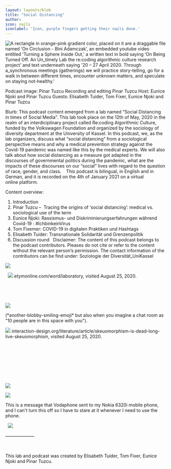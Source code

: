 ```yaml
---
layout: layouts/blob
title: "Social Distancing"
author: 
icon: nails
iconlabel: 'Icon, purple fingers getting their nails done.'
---
```


![A rectangle in orange-pink gradient color, placed on it are a draggable file named ‘On Circlusion - Bini Adamczak’, an embedded youtube video entitled  'Turning a Sphere Inside Out,' a written text in bold saying ‘On Being Turned Off. An Un_timely Lab the re:coding algorithmic culture research project’ and  text underneath saying '20 – 27 April 2020. Through a_synchronous meetings (gatherings) we will practice story-telling, go for a walk in between different times, encounter unknown matters, and speculate on staying not-healthy.'](/img/being-turned-off-screenshot.png)

Podcast image: Pinar Tuzcu
Recording and editing Pinar Tuzcu
Host: Eunice Njoki and Pinar Tuzcu
Guests: Elisabeth Tuider, Tom Fixer, Eunice Njoki and Pinar Tuzcu 

Blurb: 
This podcast content emerged from a lab named “Social Distancing in times of Social Media”. This lab took place on the 12th of May, 2020 in the realm of an interdiciplinary project called Re:coding Algorithmic Culture, funded by the Volkswagen Foundation and organized by the sociology of diversity department at the University of Kassel. In this podcast, we, as the lab organizers, discuss what “social distancing” from a sociological perspective means and why a medical prevention strategy against the Covid-19 pandemic was named like this by the medical experts. We will also talk about how social distancing as a measure got adapted in the discourses of governmental politics during the pandemic, what are the impacts of these discourses on our “social” lives with regard to the question of race, gender, and class. 
 
This podcast is bilingual, in English and in German, and it is recorded on the 4th of January 2021 on a virtual online platform.
 

Content overview:
1. Introduction
2. Pinar Tuzcu –  Tracing the origins of ‘social distancing’: medical vs. sociological use of the term
3. Eunice Njoki: Rassismus- und Diskriminierungserfahrungen während Covid-19 : #IchbinkeinVirus
4. Tom Fixemer: COVID-19 in digitalen Praktiken und Hashtags
5. Elisabeth Tuider: Transnationale Solidarität und Grenzenpolitik 
6. Discussion round
 
Disclaimer: The content of this podcast belongs to the podcast contributors. Pleases do not cite or refer to the content without the relevant person’s permission. The contact information of the contributors can be find under: Soziologie der Diversität_UniKassel


![](/img/being-turned-off-chat-note.png)






 
![](/img/being-turned-off-lab.png)
etymonline.com/word/laboratory, visited August 25, 2020.

 


 



![](/img/being-turned-off-media.png)

(\*another-blobby-smiling-emoji\* but also when you imagine a chat room
as \"10 people are in this space with you").
 

![](/img/being-turned-off-skeuo.png)
interaction-design.org/literature/article/skeuomorphism-is-dead-long-live-skeuomorphism, visited August 25, 2020.

 


 


 





 



![](/img/being-turned-off-mask.png)



![](/img/being-turned-off-stay.png)

This is a message that Vodaphone sent to my Nokia 6320i mobile phone,
and I can't turn this off so I have to stare at it whenever I need to
use the phone.

 
![](/img/being-turned-off-clap.png)

–––––––––––––

 

This lab and podcast was created by Elisabeth Tuider, Tom Fixer, Eunice Njoki and Pinar Tuzcu. 
